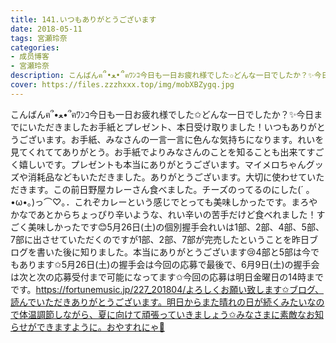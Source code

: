 ```yaml
---
title: 141.いつもありがとうございます
date: 2018-05-11
tags: 宮瀬玲奈
categories: 
- 成员博客
- 宮瀬玲奈
description: こんばんฅ՞•ﻌ•՞ฅﾜﾝｺ今日も一日お疲れ様でした✩どんな一日でしたか？✨今日までにいただきましたお手紙とプレゼント、本日受け取りました！いつもありがとうございます。お手紙、みなさんの一言一言に色んな気持ち...
cover: https://files.zzzhxxx.top/img/mobXBZygq.jpg 
---
```


こんばんฅ՞•ﻌ•՞ฅﾜﾝｺ今日も一日お疲れ様でした✩どんな一日でしたか？✨今日までにいただきましたお手紙とプレゼント、本日受け取りました！いつもありがとうございます。お手紙、みなさんの一言一言に色んな気持ちになります。れいを見てくれててありがとう。お手紙でよりみなさんのことを知ることも出来てすごく嬉しいです。プレゼントも本当にありがとうございます。マイメロちゃんグッズや消耗品などもいただきました。ありがとうございます。大切に使わせていただきます。この前日野屋カレーさん食べました。チーズのってるのにした(´ ｡•ω•｡)っ⌒♡｡．これぞカレーという感じでとっても美味しかったです。まろやかなであとからちょっぴり辛いような、れい辛いの苦手だけど食べれました！すごく美味しかったです😊5月26日(土)の個別握手会れいは1部、2部、4部、5部、7部に出させていただくのですが1部、2部、7部が完売したということを昨日ブログを書いた後に知りました。本当にありがとうございます😢4部と5部は今でもあります✩5月26日(土)の握手会は今回の応募で最後で、6月9日(土)の握手会は次と次の応募受付まで可能になってます✩今回の応募は明日金曜日の14時までです。https://fortunemusic.jp/227_201804/よろしくお願い致します✩ブログ、読んでいただきありがとうございます。明日からまた晴れの日が続くみたいなので体温調節しながら、夏に向けて頑張っていきましょう✩みなさまに素敵なお知らせができますように。おやすれにゃ💓


